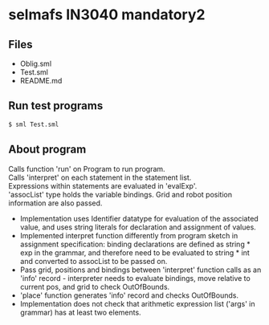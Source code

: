 # selmafs IN3040 mandatory2

## Files
- Oblig.sml
- Test.sml
- README.md

## Run test programs

```bash
$ sml Test.sml
```

## About program

Calls function 'run' on Program to run program.  
Calls 'interpret' on each statement in the statement list.  
Expressions within statements are evaluated in 'evalExp'.  
'assocList' type holds the variable bindings. Grid and robot position information are also passed.  

- Implementation uses Identifier datatype for evaluation of the associated value, and uses string literals for declaration and assignment of values.
- Implemented interpret function differently from program sketch in assignment specification: binding declarations are defined as string * exp in the grammar, and therefore need to be evaluated to string * int and converted to assocList to be passed on.
- Pass grid, positions and bindings between 'interpret' function calls as an 'info' record - interpreter needs to evaluate bindings, move relative to current pos, and grid to check OutOfBounds.
- 'place' function generates 'info' record and checks OutOfBounds.
- Implementation does not check that arithmetic expression list ('args' in grammar) has at least two elements.
